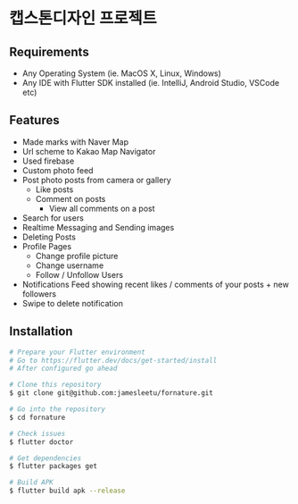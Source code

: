 # 캡스톤디자인 프로젝트

## Requirements
* Any Operating System (ie. MacOS X, Linux, Windows)
* Any IDE with Flutter SDK installed (ie. IntelliJ, Android Studio, VSCode etc)

## Features
 * Made marks with Naver Map
 * Url scheme to Kakao Map Navigator
 * Used firebase
 * Custom photo feed 
 * Post photo posts from camera or gallery
   * Like posts
   * Comment on posts
        * View all comments on a post
 * Search for users
 * Realtime Messaging and Sending images
 * Deleting Posts
 * Profile Pages
   * Change profile picture
   * Change username
   * Follow / Unfollow Users
 * Notifications Feed showing recent likes / comments of your posts + new followers
 * Swipe to delete notification

## Installation

```bash
# Prepare your Flutter environment
# Go to https://flutter.dev/docs/get-started/install
# After configured go ahead

# Clone this repository
$ git clone git@github.com:jamesleetu/fornature.git

# Go into the repository
$ cd fornature

# Check issues
$ flutter doctor

# Get dependencies
$ flutter packages get

# Build APK
$ flutter build apk --release
```
